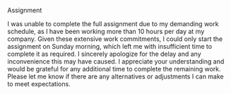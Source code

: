 Assignment

I was unable to complete the full assignment due to my demanding work schedule, as I have been working more than 10 hours per day at my company. Given these extensive work commitments, I could only start the assignment on Sunday morning, which left me with insufficient time to complete it as required. I sincerely apologize for the delay and any inconvenience this may have caused. I appreciate your understanding and would be grateful for any additional time to complete the remaining work. Please let me know if there are any alternatives or adjustments I can make to meet expectations.
